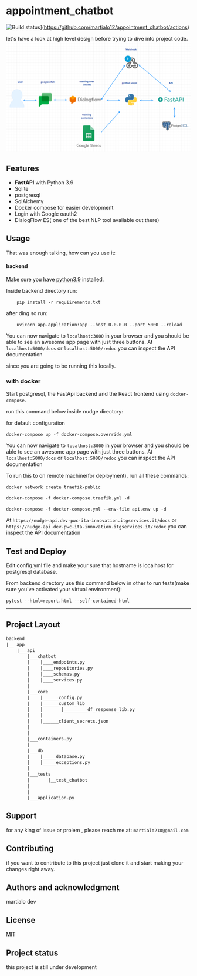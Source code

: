 # appointment_chatbot

![Build status](https://github.com/martialo12/appointment_chatbot/actions/workflows/python-app.yml/badge.svg)](https://github.com/martialo12/appointment_chatbot/actions)

let's have a look at high level design before trying to dive into project code.
![architecture](/img/diagram.png)

## Features

- **FastAPI** with Python 3.9
- Sqlite
- postgresql
- SqlAlchemy
- Docker compose for easier development
- Login with Google oauth2
- DialogFlow ES( one of the best NLP tool available out there)

## Usage

That was enough talking, how can you use it:


#### backend

Make sure you have [python3.9](https://www.python.org/) installed.

Inside backend directory run: 

```
    pip install -r requiirements.txt
```

after ding so run: 

```
    uvicorn app.application:app --host 0.0.0.0 --port 5000 --reload
```

You can now navigate to `localhost:3000` in your browser and you should be able to see an awesome app page with just three buttons.
At `localhost:5000/docs` or `localhost:5000/redoc` you can inspect the API documentation


since you are going to be running this locally.

### with docker

Start postgresql, the FastApi backend and the React frontend using `docker-compose`.

run this command below inside nudge directory:

for default configuration
```
docker-compose up -f docker-compose.override.yml
```

You can now navigate to `localhost:3000` in your browser and you should be able to see an awesome app page with just three buttons.
At `localhost:5000/docs` or `localhost:5000/redoc` you can inspect the API documentation


To run this to on remote machine(for deployment), run all these commands:

```
docker network create traefik-public 
```

```
docker-compose -f docker-compose.traefik.yml -d
```

```
docker-compose -f docker-compose.yml --env-file api.env up -d
```

At `https://nudge-api.dev-pwc-ita-innovation.itgservices.it/docs` or `https://nudge-api.dev-pwc-ita-innovation.itgservices.it/redoc` you can inspect the API documentation

## Test and Deploy

Edit config.yml file and make your sure that hostname is localhost for postgresql database.

From backend directory use this command below in other to run tests(make sure you've activated your virtual environment):

```
pytest --html=report.html --self-contained-html
```

***

## Project Layout
```
backend
|__ app
    |___api
        |___chatbot
        |    |____endpoints.py
        |    |____repositories.py
        |    |____schemas.py
        |    |____services.py
        |
        |___core
        |    |______config.py
        |    |______custom_lib
        |    |       |_________df_response_lib.py
        |    |
        |    |______client_secrets.json
        |            
        |
        |___containers.py
        |
        |___db
        |    |_____database.py
        |    |_____exceptions.py
        |
        |___tests
        |       |__test_chatbot
        |
        |
        |___application.py
```

## Support
for any king of issue or prolem , please reach me at: `martialo218@gmail.com`

## Contributing
if you want to contribute to this project just clone it and start making your changes right away.

## Authors and acknowledgment
martialo dev

## License
MIT

## Project status
this project is still under development
